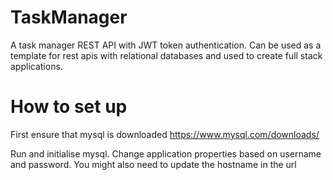 # TaskManager
A task manager REST API with JWT token authentication. Can be used as a template for rest apis with relational databases and used to create full stack applications.

# How to set up

First ensure that mysql is downloaded https://www.mysql.com/downloads/

Run and initialise mysql.
Change application properties based on username and password.
You might also need to update the hostname in the url 
